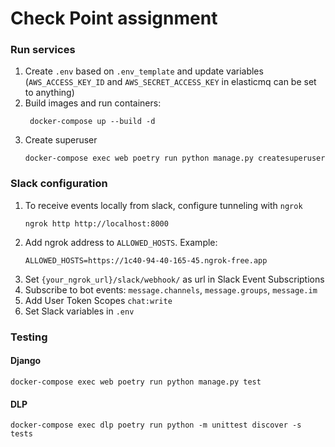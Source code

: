 # Check Point assignment

### Run services
1. Create `.env` based on `.env_template` and update variables (`AWS_ACCESS_KEY_ID` and `AWS_SECRET_ACCESS_KEY` in elasticmq can be set to anything)
2. Build images and run containers:
   ```
    docker-compose up --build -d
   ```
3. Create superuser
    ```
    docker-compose exec web poetry run python manage.py createsuperuser
    ```

### Slack configuration
1. To receive events locally from slack, configure tunneling with `ngrok`
    ```
   ngrok http http://localhost:8000 
   ```
2. Add ngrok address to `ALLOWED_HOSTS`. Example:
    ```
    ALLOWED_HOSTS=https://1c40-94-40-165-45.ngrok-free.app
   ```
3. Set `{your_ngrok_url}/slack/webhook/` as url in Slack Event Subscriptions
4. Subscribe to bot events: `message.channels`, `message.groups`, `message.im`
5. Add User Token Scopes `chat:write`
6. Set Slack variables in `.env`

### Testing

#### Django
```
docker-compose exec web poetry run python manage.py test
```
#### DLP
```
docker-compose exec dlp poetry run python -m unittest discover -s tests
```
